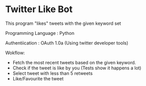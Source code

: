 # Twitter Like Bot

This program "likes" tweets with the given keyword set

Programming Language : Python 

Authentiication : OAuth 1.0a (Using twitter developer tools)

Wokflow:

- Fetch the most recent tweets based on the given keyword.
- Check if the tweet is like by you (Tests show it happens a lot)
- Select tweet with less than 5 retweets 
- Like/Favourite the tweet 
